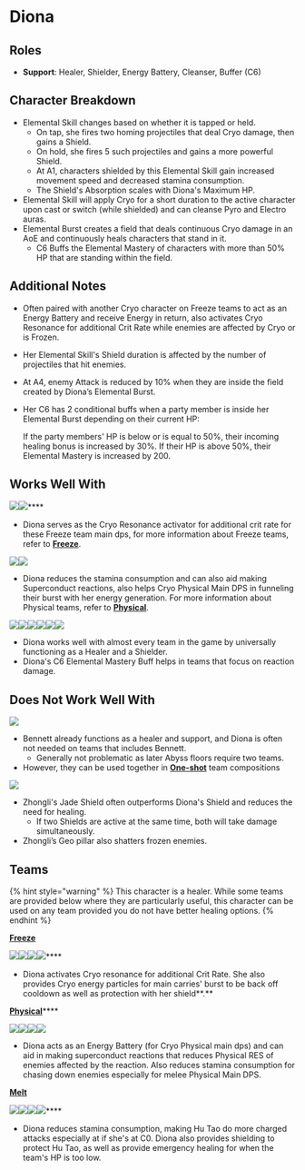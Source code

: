 # Diona

## Roles

* **Support**: Healer, Shielder, Energy Battery, Cleanser, Buffer (C6)

## **Character Breakdown**

* Elemental Skill changes based on whether it is tapped or held.
  * On tap, she fires two homing projectiles that deal Cryo damage, then gains a Shield.
  * On hold, she fires 5 such projectiles and gains a more powerful Shield.
  * At A1, characters shielded by this Elemental Skill gain increased movement speed and decreased stamina consumption.
  * The Shield's Absorption scales with Diona's Maximum HP.
* Elemental Skill will apply Cryo for a short duration to the active character upon cast or switch (while shielded) and can cleanse Pyro and Electro auras.
* Elemental Burst creates a field that deals continuous Cryo damage in an AoE and continuously heals characters that stand in it.
  * C6 Buffs the Elemental Mastery of characters with more than 50% HP that are standing within the field.

## **Additional Notes**

* Often paired with another Cryo character on Freeze teams to act as an Energy Battery and receive Energy in return, also activates Cryo Resonance for additional Crit Rate while enemies are affected by Cryo or is Frozen.
* Her Elemental Skill's Shield duration is affected by the number of projectiles that hit enemies.
* At A4, enemy Attack is reduced by 10% when they are inside the field created by Diona’s Elemental Burst.
*   Her C6 has 2 conditional buffs when a party member is inside her Elemental Burst depending on their current HP:

    If the party members' HP is below or is equal to 50%, their incoming healing bonus is increased by 30%. If their HP is above 50%, their Elemental Mastery is increased by 200.&#x20;

## **Works Well With**

****![](../../.gitbook/assets/UI\_AvatarIcon\_Ayaka.png)****![](../../.gitbook/assets/UI\_AvatarIcon\_Ganyu.png)****

* Diona serves as the Cryo Resonance activator for additional crit rate for these Freeze team main dps, for more information about Freeze teams, refer to [**Freeze**](../../teams/freeze.md).

![](../../.gitbook/assets/UI\_AvatarIcon\_Razor.png)![](../../.gitbook/assets/UI\_AvatarIcon\_Eula.png)

* Diona reduces the stamina consumption and can also aid making Superconduct reactions, also helps Cryo Physical Main DPS in funneling their burst with her energy generation. For more information about Physical teams, refer to [**Physical**](../../teams/physical.md).

![](../../.gitbook/assets/Element\_Anemo.webp)![](../../.gitbook/assets/Element\_Cryo.webp)![](../../.gitbook/assets/Element\_Electro.webp)![](../../.gitbook/assets/Element\_Geo.webp)![](../../.gitbook/assets/Element\_Hydro.webp)![](../../.gitbook/assets/Element\_Pyro.webp)

* Diona works well with almost every team in the game by universally functioning as a Healer and a Shielder.
* Diona's C6 Elemental Mastery Buff helps in teams that focus on reaction damage.

## **Does Not Work Well With**

****![](../../.gitbook/assets/UI\_AvatarIcon\_Bennett.png)****

* Bennett already functions as a healer and support, and Diona is often not needed on teams that includes Bennett.
  * Generally not problematic as later Abyss floors require two teams.
* However, they can be used together in [**One-shot**](../../teams/oneshot.md) team compositions

![](../../.gitbook/assets/UI\_AvatarIcon\_Zhongli.png)

* Zhongli's Jade Shield often outperforms Diona's Shield and reduces the need for healing.
  * If two Shields are active at the same time, both will take damage simultaneously.
* Zhongli’s Geo pillar also shatters frozen enemies.

## Teams

{% hint style="warning" %}
This character is a healer. While some teams are provided below where they are particularly useful, this character can be used on any team provided you do not have better healing options.
{% endhint %}

****[**Freeze**](../../teams/freeze.md)****

****![](../../.gitbook/assets/UI\_AvatarIcon\_Ayaka.png)****![](../../.gitbook/assets/UI\_AvatarIcon\_Mona.png)****![](../../.gitbook/assets/UI\_AvatarIcon\_Kazuha.png)****![](../../.gitbook/assets/UI\_AvatarIcon\_Diona.png)****

* Diona activates Cryo resonance for additional Crit Rate. She also provides Cryo energy particles for main carries' burst to be back off cooldown as well as protection with her shield**.**

[**Physical**](../../teams/physical.md)****

![](../../.gitbook/assets/UI\_AvatarIcon\_Eula.png)![](../../.gitbook/assets/UI\_AvatarIcon\_Shougun.png)![](../../.gitbook/assets/UI\_AvatarIcon\_Rosaria.png)![](../../.gitbook/assets/UI\_AvatarIcon\_Diona.png)

* Diona acts as an Energy Battery (for Cryo Physical main dps) and can aid in making superconduct reactions that reduces Physical RES of enemies affected by the reaction. Also reduces stamina consumption for chasing down enemies especially for melee Physical Main DPS.

****[**Melt**](../../teams/melt.md)****

****![](../../.gitbook/assets/UI\_AvatarIcon\_Hutao.png)****![](../../.gitbook/assets/UI\_AvatarIcon\_Xingqiu.png)****![](../../.gitbook/assets/UI\_AvatarIcon\_Kaeya.png)****![](../../.gitbook/assets/UI\_AvatarIcon\_Diona.png)****

* Diona reduces stamina consumption, making Hu Tao do more charged attacks especially at if she's at C0. Diona also provides shielding to protect Hu Tao, as well as provide emergency healing for when the team's HP is too low.
